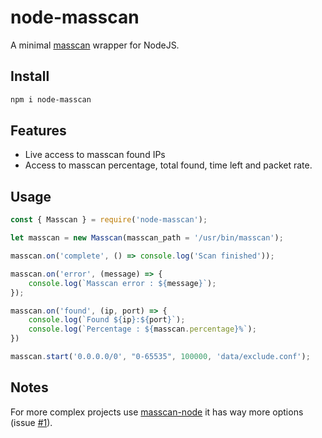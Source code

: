 node-masscan
====
A minimal [masscan](https://github.com/robertdavidgraham/masscan) wrapper for NodeJS.

Install
-------
```bash
npm i node-masscan
```

Features
----------------
* Live access to masscan found IPs
* Access to masscan percentage, total found, time left and packet rate.

Usage
-----

```javascript
const { Masscan } = require('node-masscan');

let masscan = new Masscan(masscan_path = '/usr/bin/masscan');

masscan.on('complete', () => console.log('Scan finished'));

masscan.on('error', (message) => {
    console.log(`Masscan error : ${message}`);
});

masscan.on('found', (ip, port) => {
    console.log(`Found ${ip}:${port}`);
    console.log(`Percentage : ${masscan.percentage}%`);
})

masscan.start('0.0.0.0/0', "0-65535", 100000, 'data/exclude.conf');
```

Notes
-----

For more complex projects use [masscan-node](https://github.com/dumbasPL/masscan-node) it has way more options (issue [#1](https://github.com/GaspardCulis/node-masscan/issues/1#issuecomment-1698230346)).

